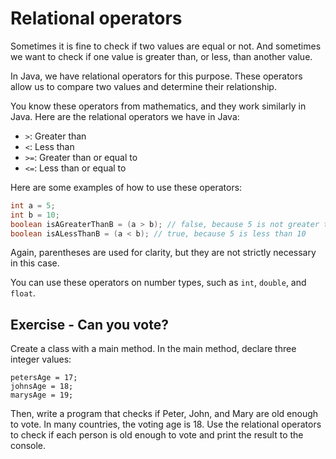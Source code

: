 # Relational operators

Sometimes it is fine to check if two values are equal or not. And sometimes we want to check if one value is greater than, or less, than another value.

In Java, we have relational operators for this purpose. These operators allow us to compare two values and determine their relationship.

You know these operators from mathematics, and they work similarly in Java. Here are the relational operators we have in Java:

- `>`: Greater than
- `<`: Less than
- `>=`: Greater than or equal to
- `<=`: Less than or equal to

Here are some examples of how to use these operators:

```java
int a = 5;
int b = 10;
boolean isAGreaterThanB = (a > b); // false, because 5 is not greater than 10
boolean isALessThanB = (a < b); // true, because 5 is less than 10
```

Again, parentheses are used for clarity, but they are not strictly necessary in this case.

You can use these operators on number types, such as `int`, `double`, and `float`. 

## Exercise - Can you vote?

Create a class with a main method. In the main method, declare three integer values:

```
petersAge = 17;
johnsAge = 18;
marysAge = 19;
```

Then, write a program that checks if Peter, John, and Mary are old enough to vote. In many countries, the voting age is 18. Use the relational operators to check if each person is old enough to vote and print the result to the console.